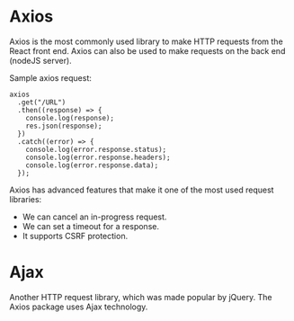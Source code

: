 # Axios

Axios is the most commonly used library to make HTTP requests from the React front end. Axios can also be used to make requests on the back end (nodeJS server).

Sample axios request:
```
axios
  .get("/URL")
  .then((response) => {
    console.log(response);
    res.json(response);
  })
  .catch((error) => {
    console.log(error.response.status);
    console.log(error.response.headers);
    console.log(error.response.data);
  });
```

Axios has advanced features that make it one of the most used request libraries:

- We can cancel an in-progress request.
- We can set a timeout for a response.
- It supports CSRF protection.


# Ajax

Another HTTP request library, which was made popular by jQuery. The Axios package uses Ajax technology.  